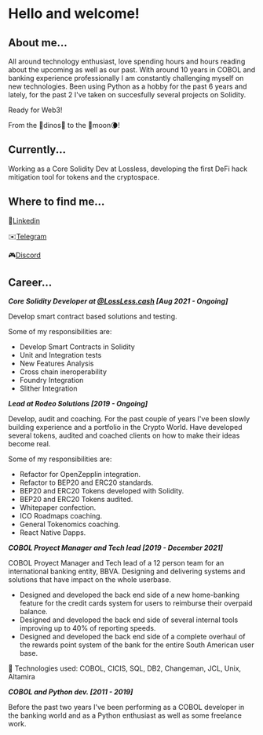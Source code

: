# Hello and welcome! 

## About me...

All around technology enthusiast, love spending hours and hours reading about the upcoming as well as our past. With around 10 years in COBOL and banking experience professionally I am constantly challenging myself on new technologies. Been using Python as a hobby for the past 6 years and lately, for the past 2 I've taken on succesfully several projects on Solidity.

Ready for Web3!

From the 🦕dinos🦖 to the 🚀moon🌘!

## Currently...

Working as a Core Solidity Dev at Lossless, developing the first DeFi hack mitigation tool for tokens and the cryptospace. 


## Where to find me...


💼[Linkedin](https://www.linkedin.com/in/ignacio-freire-531a2051/)

✉️[Telegram](https://t.me/theRealTakawaka)

🎮[Discord](https://discordapp.com/users/145014000101359616)

## Career...

_**Core Solidity Developer at [@LossLess.cash](https://github.com/Lossless-Cash) [Aug 2021 - Ongoing]**_

Develop smart contract based solutions and testing.

Some of my responsibilities are:
- Develop Smart Contracts in Solidity
- Unit and Integration tests
- New Features Analysis
- Cross chain ineroperability
- Foundry Integration
- Slither Integration


_**Lead at Rodeo Solutions                               [2019 - Ongoing]**_

Develop, audit and coaching. For the past couple of years I've been slowly building experience and a portfolio in the Crypto World. Have developed several tokens, audited and coached clients on how to make their ideas become real. 

Some of my responsibilities are:
- Refactor for OpenZepplin integration.
- Refactor to BEP20 and ERC20 standards.
- BEP20 and ERC20 Tokens developed with Solidity.
- BEP20 and ERC20 Tokens audited.
- Whitepaper confection.
- ICO Roadmaps coaching.
- General Tokenomics coaching.
- React Native Dapps.

_**COBOL Proyect Manager and Tech lead                                [2019 - December 2021]**_

COBOL Proyect Manager and Tech lead of a 12 person team for an international banking entity, BBVA. Designing and delivering systems and solutions that have impact on the whole userbase.

  - Designed and developed the back end side of a new home-banking feature for the credit cards system for users to reimburse their overpaid balance.
  - Designed and developed the back end side of several internal tools improving up to 40% of reporting speeds.
  - Designed and developed the back end side of a complete overhaul of the rewards point system of the bank for the entire South American user base.

🤖 Technologies used: COBOL, CICIS, SQL, DB2, Changeman, JCL, Unix, Altamira


_**COBOL and Python dev.                             [2011 - 2019]**_

Before the past two years I've been performing as a COBOL developer in the banking world and as a Python enthusiast as well as some freelance work. 
